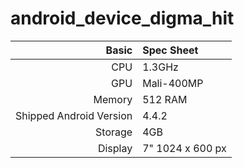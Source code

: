 # android_device_digma_hit

Basic   | Spec Sheet
-------:|:-------------------------
CPU     | 1.3GHz 
GPU     | Mali-400MP
Memory  | 512 RAM
Shipped Android Version | 4.4.2
Storage | 4GB
Display | 7" 1024 x 600 px
